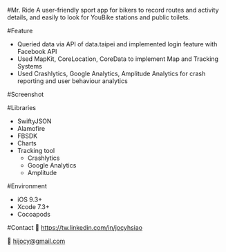 #Mr. Ride
A user-friendly sport app for bikers to record routes and activity details, and easily to look for YouBike stations and public toilets.

#Feature
* Queried data via API of data.taipei and implemented login feature with Facebook API
* Used MapKit, CoreLocation, CoreData to implement Map and Tracking Systems
* Used Crashlytics, Google Analytics, Amplitude Analytics for crash reporting and user behaviour analytics

#Screenshot


#Libraries
* SwiftyJSON
* Alamofire
* FBSDK
* Charts
* Tracking tool
  * Crashlytics
  * Google Analytics
  * Amplitude

#Environment
* iOS 9.3+
* Xcode 7.3+
* Cocoapods

#Contact
:busts_in_silhouette: https://tw.linkedin.com/in/jocyhsiao

:email: hijocy@gmail.com

